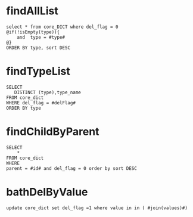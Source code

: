 findAllList
===
	select * from core_DICT where del_flag = 0
	@if(!isEmpty(type)){
	    and  type = #type#
	@}
	ORDER BY type, sort DESC

findTypeList
===
    SELECT
       DISTINCT (type),type_name
    FROM core_dict
    WHERE del_flag = #delFlag#
    ORDER BY type



findChildByParent
===
    SELECT
        *
    FROM core_dict
    WHERE
    parent = #id# and del_flag = 0 order by sort DESC


bathDelByValue
===
    update core_dict set del_flag =1 where value in in ( #join(values)#)
   